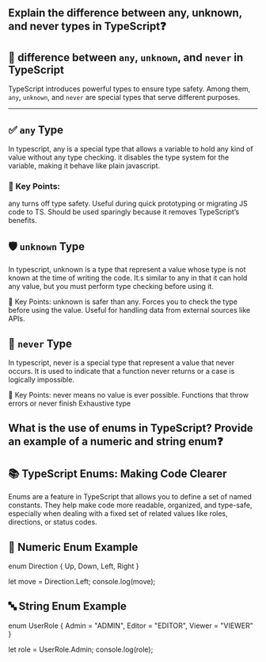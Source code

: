 
## Explain the difference between any, unknown, and never types in TypeScript❓

## 🧠 difference between `any`, `unknown`, and `never` in TypeScript

TypeScript introduces powerful types to ensure type safety. Among them, `any`, `unknown`, and `never` are special types that serve different purposes.

---

## ✅ `any` Type
   In typescript, any is a special type that allows a variable to hold any kind of value without any type checking. it disables the type system for the variable, making it behave like plain javascript.

### 🔑 Key Points:
any turns off type safety.
Useful during quick prototyping or migrating JS code to TS.
Should be used sparingly because it removes TypeScript’s benefits.

## 🛡️ `unknown` Type
In typescript, unknown is a type that represent a value whose type is not known at the time of writing the code. It.s similar to any in that it can hold any value, but you must perform type checking before using it.

🔑 Key Points:
unknown is safer than any.
Forces you to check the type before using the value.
Useful for handling data from external sources like APIs.

## 🚫 `never` Type
In typescript, never is a special type that represent a value that never occurs. It is used to indicate that a function never returns or a case is logically impossible.

🔑 Key Points:
never means no value is ever possible.
Functions that throw errors or never finish
Exhaustive type

## What is the use of enums in TypeScript? Provide an example of a numeric and string enum❓

## 📚 TypeScript Enums: Making Code Clearer

Enums are a feature in TypeScript that allows you to define a set of named constants. They help make code more readable, organized, and type-safe, especially when dealing with a fixed set of related values like roles, directions, or status codes.

## 🔢 Numeric Enum Example

enum Direction {
Up, 
Down, 
Left, 
Right 
}

let move = Direction.Left;
console.log(move);

## 🔤 String Enum Example

enum UserRole {
Admin = "ADMIN",
Editor = "EDITOR",
Viewer = "VIEWER"
}

let role = UserRole.Admin;
console.log(role);
